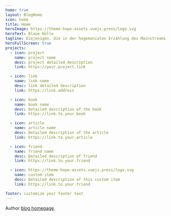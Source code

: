 ```yaml
---
home: true
layout: BlogHome
icon: home
title: Home
heroImage: https://theme-hope-assets.vuejs.press/logo.svg
heroText: Blaue Hölle
tagline: Diejenigen, die in der hegemonialen Erzählung des Mainstreams verloren lassen,\\werden schließlich Trost in der blauen(niedergeschlagenen) Hölle finden.
heroFullScreen: true
projects:
  - icon: project
    name: project name
    desc: project detailed description
    link: https://your.project.link

  - icon: link
    name: link name
    desc: link detailed description
    link: https://link.address

  - icon: book
    name: book name
    desc: Detailed description of the book
    link: https://link.to.your.book

  - icon: article
    name: article name
    desc: Detailed description of the article
    link: https://link.to.your.article

  - icon: friend
    name: friend name
    desc: Detailed description of friend
    link: https://link.to.your.friend

  - icon: https://theme-hope-assets.vuejs.press/logo.svg
    name: custom item
    desc: Detailed description of this custom item
    link: https://link.to.your.friend

footer: customize your footer text
---
```


Author [blog homepage](https://theme-hope.vuejs.press/guide/blog/home/).
